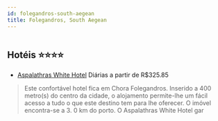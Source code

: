 ```yaml
---
id: folegandros-south-aegean
title: Folegandros, South Aegean
---
```


<center><img src="http://photos.hotelbeds.com/giata/22/222917/222917a_hb_p_001.jpg" alt="" /></center>


## Hotéis ⭐️⭐️⭐️⭐️

-    [Aspalathras White Hotel](https://www.hurb.com/aud/https://www.hurb.com/hoteis/folegandros/aspalathras-white-hotel-JNP-JP363603?cmp=18055) Diárias a partir de R$325.85
   > Este confortável hotel fica em Chora Folegandros. Inserido a 400 metro(s) do centro da cidade, o alojamento permite-lhe um fácil acesso a tudo o que este destino tem para lhe oferecer. O imóvel encontra-se a 3. 0 km do porto. O Aspalathras White Hotel gar
